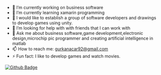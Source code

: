 
- 🔭 I’m currently working on business software
- 🌱 I’m currently learning xamarin programming
- 👯 I would like to establish a group of software developers and drawings to develop games using  unity.
- 🤔 I’m looking for help with with friends that I can work with
- 💬 Ask me about business software,game development,electronic design,microchip pic programmer and creating artificial intelligence in matlab
- 📫 How to reach me: gurkanacar92@gmail.com
- ⚡ Fun fact: I like to develop games and watch movies.

[![Github Badge](https://img.shields.io/badge/-Github-000?style=quare&labelColor=000&logo=Github&logoColor=white&link=link)](link)




